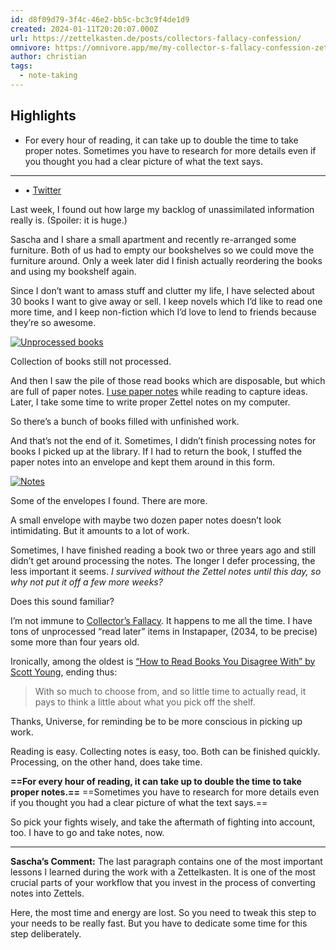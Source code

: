 ```yaml
---
id: d8f09d79-3f4c-46e2-bb5c-bc3c9f4de1d9
created: 2024-01-11T20:20:07.000Z
url: https://zettelkasten.de/posts/collectors-fallacy-confession/
omnivore: https://omnivore.app/me/my-collector-s-fallacy-confession-zettelkasten-method-18cf81e0ae2
author: christian
tags:
  - note-taking
---
```


## Highlights

- For every hour of reading, it can take up to double the time to take proper notes. Sometimes you have to research for more details even if you thought you had a clear picture of what the text says. 

---

* • [Twitter](https://www.twitter.com/ctietze)

Last week, I found out how large my backlog of unassimilated information really is. (Spoiler: it is huge.)

Sascha and I share a small apartment and recently re-arranged some furniture. Both of us had to empty our bookshelves so we could move the furniture around. Only a week later did I finish actually reordering the books and using my bookshelf again.

Since I don’t want to amass stuff and clutter my life, I have selected about 30 books I want to give away or sell. I keep novels which I’d like to read one more time, and I keep non-fiction which I’d love to lend to friends because they’re so awesome.

[![Unprocessed books](https://proxy-prod.omnivore-image-cache.app/0x0,spmFW-2vRE3mlN-otNsV1zor_JWLKRPt8ajlL-V-ku5s/https://zettelkasten.de/posts/collectors-fallacy-confession/201503031556_unprocessed.jpg)](https://zettelkasten.de/posts/collectors-fallacy-confession/201503031556%5Funprocessed.jpg)

Collection of books still not processed.

And then I saw the pile of those read books which are disposable, but which are full of paper notes. [I use paper notes](https://zettelkasten.de/posts/create-zettel-from-reading-notes/) while reading to capture ideas. Later, I take some time to write proper Zettel notes on my computer.

So there’s a bunch of books filled with unfinished work.

And that’s not the end of it. Sometimes, I didn’t finish processing notes for books I picked up at the library. If I had to return the book, I stuffed the paper notes into an envelope and kept them around in this form.

[![Notes](https://proxy-prod.omnivore-image-cache.app/0x0,sKjYVfl8VeHs7dtFGopF60NeeB1HBeqeP-A-MjMjfD_c/https://zettelkasten.de/posts/collectors-fallacy-confession/201503031557_envelope.jpg)](https://zettelkasten.de/posts/collectors-fallacy-confession/201503031557%5Fenvelope.jpg)

Some of the envelopes I found. There are more.

A small envelope with maybe two dozen paper notes doesn’t look intimidating. But it amounts to a lot of work.

Sometimes, I have finished reading a book two or three years ago and still didn’t get around processing the notes. The longer I defer processing, the less important it seems. _I survived without the Zettel notes until this day, so why not put it off a few more weeks?_

Does this sound familiar?

I’m not immune to [Collector’s Fallacy](https://zettelkasten.de/posts/collectors-fallacy/). It happens to me all the time. I have tons of unprocessed “read later” items in Instapaper, (2034, to be precise) some more than four years old.

Ironically, among the oldest is [“How to Read Books You Disagree With” by Scott Young](http://www.scotthyoung.com/blog/2008/12/18/how-to-read-books-you-disagree-with/), ending thus:

> With so much to choose from, and so little time to actually read, it pays to think a little about what you pick off the shelf.

Thanks, Universe, for reminding be to be more conscious in picking up work.

Reading is easy. Collecting notes is easy, too. Both can be finished quickly. Processing, on the other hand, does take time.

**==For every hour of reading, it can take up to double the time to take proper notes.==** ==Sometimes you have to research for more details even if you thought you had a clear picture of what the text says.==

So pick your fights wisely, and take the aftermath of fighting into account, too. I have to go and take notes, now.

---

**Sascha’s Comment:** The last paragraph contains one of the most important lessons I learned during the work with a Zettelkasten. It is one of the most crucial parts of your workflow that you invest in the process of converting notes into Zettels.

Here, the most time and energy are lost. So you need to tweak this step to your needs to be really fast. But you have to dedicate some time for this step deliberately.